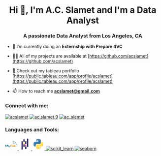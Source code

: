 <h1 align="center">Hi 👋, I'm A.C. Slamet and I'm a Data Analyst</h1>
<h3 align="center">A passionate Data Analyst from Los Angeles, CA</h3>

- 🌱 I’m currently doing an **Externship with Prepare 4VC**

- 👨‍💻 All of my projects are available at [https://github.com/acslamet](https://github.com/acslamet)

- 📝 Check out my tableau portfolio [https://public.tableau.com/app/profile/acslamet](https://public.tableau.com/app/profile/acslamet)

- 📫 How to reach me **acslamet@gmail.com**

<h3 align="left">Connect with me:</h3>
<p align="left">
<a href="https://linkedin.com/in/acslamet" target="blank"><img align="center" src="https://raw.githubusercontent.com/rahuldkjain/github-profile-readme-generator/master/src/images/icons/Social/linked-in-alt.svg" alt="acslamet" height="30" width="40" /></a>
<a href="https://fb.com/ac.slamet.9" target="blank"><img align="center" src="https://raw.githubusercontent.com/rahuldkjain/github-profile-readme-generator/master/src/images/icons/Social/facebook.svg" alt="ac.slamet.9" height="30" width="40" /></a>
<a href="https://instagram.com/ac_slamet" target="blank"><img align="center" src="https://raw.githubusercontent.com/rahuldkjain/github-profile-readme-generator/master/src/images/icons/Social/instagram.svg" alt="ac_slamet" height="30" width="40" /></a>
</p>

<h3 align="left">Languages and Tools:</h3>
<p align="left"> <a href="https://www.mysql.com/" target="_blank" rel="noreferrer"> <img src="https://raw.githubusercontent.com/devicons/devicon/master/icons/mysql/mysql-original-wordmark.svg" alt="mysql" width="40" height="40"/> </a> <a href="https://pandas.pydata.org/" target="_blank" rel="noreferrer"> <img src="https://raw.githubusercontent.com/devicons/devicon/2ae2a900d2f041da66e950e4d48052658d850630/icons/pandas/pandas-original.svg" alt="pandas" width="40" height="40"/> </a> <a href="https://www.python.org" target="_blank" rel="noreferrer"> <img src="https://raw.githubusercontent.com/devicons/devicon/master/icons/python/python-original.svg" alt="python" width="40" height="40"/> </a> <a href="https://scikit-learn.org/" target="_blank" rel="noreferrer"> <img src="https://upload.wikimedia.org/wikipedia/commons/0/05/Scikit_learn_logo_small.svg" alt="scikit_learn" width="40" height="40"/> </a> <a href="https://seaborn.pydata.org/" target="_blank" rel="noreferrer"> <img src="https://seaborn.pydata.org/_images/logo-mark-lightbg.svg" alt="seaborn" width="40" height="40"/> </a> </p>
